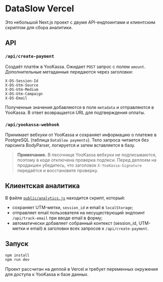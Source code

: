 # DataSlow Vercel

Это небольшой Next.js проект с двумя API-ендпоинтами и клиентским скриптом для сбора аналитики.

## API

### `/api/create-payment`
Создаёт платёж в YooKassa. Ожидает `POST` запрос с полем `amount`.
Дополнительные метаданные передаются через заголовки:

```
X-DS-Session-Id
X-DS-Utm-Source
X-DS-Utm-Medium
X-DS-Utm-Campaign
X-DS-Email
```

Полученные значения добавляются в поле `metadata` и отправляются в YooKassa.
В ответ возвращается URL для подтверждения оплаты.

### `/api/yookassa-webhook`
Принимает вебхуки от YooKassa и сохраняет информацию о платеже в PostgreSQL (таблица `DataSlow payments`). Тело запроса читается без парсинга BodyParser, логируется и затем вставляется в базу.

> **Примечание.** В песочнице YooKassa вебхуки не подписываются, поэтому в коде отключена проверка подписи. Перед деплоем на продакшен убедитесь, что заголовок `X‑YooKassa‑Signature` передаётся и восстановите проверку.

## Клиентская аналитика

В файле [`public/analytics.js`](public/analytics.js) находится скрипт, который:
- сохраняет UTM-метки, `session_id` и email в `localStorage`;
- отправляет email пользователя на несуществующий эндпоинт `/api/track-email` при вводе email в форму;
- автоматически добавляет собранный контекст (session_id, UTM-метки и email) в заголовки всех запросов к `/api/create-payment`.

## Запуск

```bash
npm install
npm run dev
```

Проект рассчитан на деплой в Vercel и требует переменных окружения для доступа к YooKassa и базе данных.
